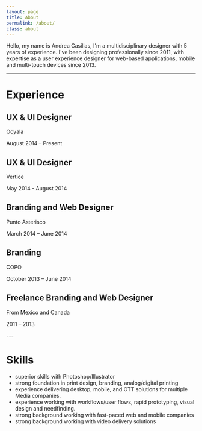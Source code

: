 ```yaml
---
layout: page
title: About
permalink: /about/
class: about
---
```


Hello, my name is Andrea Casillas, I'm a multidisciplinary designer with 5 years of experience. I've been designing professionally since 2011, with expertise as a user experience designer for web-based applications, mobile and multi-touch devices since 2013. 

---

# Experience

## UX & UI Designer
<p class="place">Ooyala</p>
<p class="datespan">August 2014 – Present</p>

## UX & UI Designer
<p class="place">Vertice</p>
<p class="datespan">May 2014 - August 2014</p>

## Branding and Web Designer
<p class="place">Punto Asterisco</p>
<p class="datespan">March 2014 – June 2014</p>

## Branding
<p class="place">COPO</p>
<p class="datespan">October 2013 – June 2014</p>

## Freelance Branding and Web Designer
<p class="place">From Mexico and Canada</p>
<p class="datespan">2011 – 2013</p>
---

# Skills

- superior skills with Photoshop/Illustrator
- strong foundation in print design, branding, analog/digital printing
- experience delivering desktop, mobile, and OTT solutions for multiple Media companies.
- experience working with workflows/user flows, rapid prototyping, visual design and needfinding.
- strong background working with fast-paced web and mobile companies
- strong background working with video delivery solutions 
